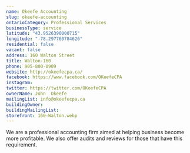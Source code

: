 ```yaml
---
name: Okeefe Accounting
slug: okeefe-accounting
ontarioCategory: Professional Services
businessType: service
latitude: "43.9526390000715"
longitude: "-78.297760784626"
residential: false
vacant: false
address: 160 Walton Street
title: Walton-160
phone: 905-800-0909
website: http://okeefecpa.ca/
facebook: https://www.facebook.com/OKeefeCPA
instagram:
twitter: https://twitter.com/OKeefeCPA
ownerName: John  Okeefe
mailingList: info@okeefecpa.ca
buildingOwner:
buildingMailingList:
storefront: 160-Walton.webp
---
```


We are a professional accounting firm aimed at helping business become more profitable. We also offer audits and reviews
for those that have this requirement.

